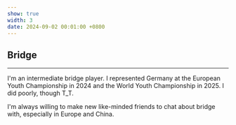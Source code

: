 ```yaml
---
show: true
width: 3
date: 2024-09-02 00:01:00 +0800
---
```

<div class="p-4">
    <h2>Bridge</h2>
  <hr/>
    <p>
      I'm an intermediate bridge player. I represented Germany at the European Youth Championship in 2024 and the World Youth Championship in 2025. I did poorly, though T_T.
    </p>
    <p>
      I'm always willing to make new like-minded friends to chat about bridge with, especially in Europe and China.
    </p>
    
  </div>
